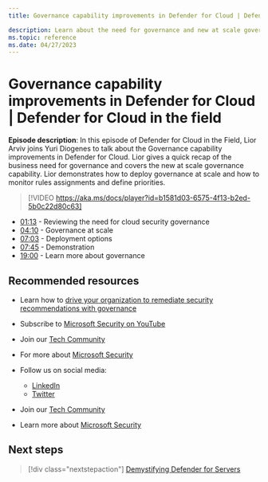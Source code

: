 ```yaml
---
title: Governance capability improvements in Defender for Cloud | Defender for Cloud in the field

description: Learn about the need for governance and new at scale governance capability
ms.topic: reference
ms.date: 04/27/2023
---
```


# Governance capability improvements in Defender for Cloud | Defender for Cloud in the field

**Episode description**: In this episode of Defender for Cloud in the Field, Lior Arviv joins Yuri Diogenes to talk about the Governance capability improvements in Defender for Cloud. Lior gives a quick recap of the business need for governance and covers the new at scale governance capability. Lior demonstrates how to deploy governance at scale and how to monitor rules assignments and define priorities.

> [!VIDEO https://aka.ms/docs/player?id=b1581d03-6575-4f13-b2ed-5b0c22d80c63]

- [01:13](/shows/mdc-in-the-field/governance-improvements#time=01m13s) - Reviewing the need for cloud security governance
- [04:10](/shows/mdc-in-the-field/governance-improvements#time=04m10s) - Governance at scale
- [07:03](/shows/mdc-in-the-field/governance-improvements#time=07m03s) - Deployment options
- [07:45](/shows/mdc-in-the-field/governance-improvements#time=07m45s) - Demonstration
- [19:00](/shows/mdc-in-the-field/governance-improvements#time=19m00s) - Learn more about governance

## Recommended resources

- Learn how to [drive your organization to remediate security recommendations with governance](governance-rules.md)
- Subscribe to [Microsoft Security on YouTube](https://www.youtube.com/playlist?list=PL3ZTgFEc7LysiX4PfHhdJPR7S8mGO14YS)
- Join our [Tech Community](https://aka.ms/SecurityTechCommunity)
- For more about [Microsoft Security](https://msft.it/6002T9HQY)

- Follow us on social media:

  - [LinkedIn](https://www.linkedin.com/showcase/microsoft-security/)
  - [Twitter](https://twitter.com/msftsecurity)

- Join our [Tech Community](https://aka.ms/SecurityTechCommunity)

- Learn more about [Microsoft Security](https://msft.it/6002T9HQY)

## Next steps

> [!div class="nextstepaction"]
> [Demystifying Defender for Servers](episode-twenty-seven.md)
